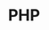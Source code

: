 ---
view: category
lang: es
order: 6
title: PHP
description: 
excerpt: 
slug: php
meta:
  - property: og:image
    content: https://ktquez.com/share/ktquez-play-image-share.png
  - name: twitter:image
    content: https://ktquez.com/share/ktquez-play-image-share.png
---